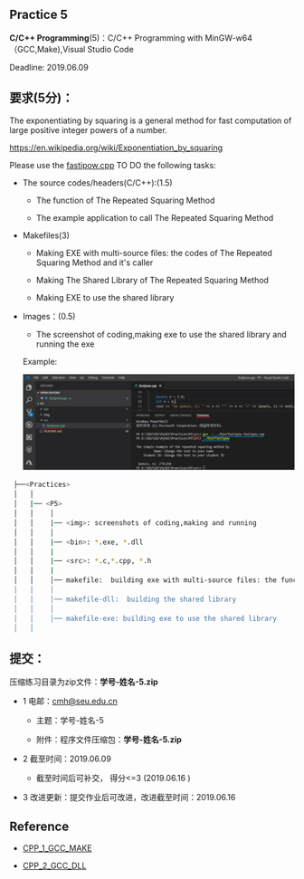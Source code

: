 
## Practice 5

**C/C++ Programming**(5)：C/C++ Programming with MinGW-w64（GCC,Make),Visual Studio Code 

Deadline: 2019.06.09

## 要求(5分)：

The exponentiating by squaring is a general method for fast computation of large positive integer powers of a number.

https://en.wikipedia.org/wiki/Exponentiation_by_squaring

Please use the [fastipow.cpp](./src/fastipow.cpp) 
TO DO the following tasks:

* The source codes/headers(C/C++):(1.5)

    *  The function of The Repeated Squaring Method

    *  The example application to call The Repeated Squaring Method

* Makefiles(3)

    * Making EXE with multi-source files: the codes of The Repeated Squaring Method and it's caller

    * Making The Shared Library of The Repeated Squaring Method

    * Making EXE to use the shared library 

* Images：(0.5)

     * The screenshot of coding,making exe to use the shared library and running the exe
   
     Example:

   ![screenshots](./img/vscode-gcc.jpg)


```bash
 ├──<Practices>
 │   │ 
 │   |── <P5>
 │   │    │ 
 │   │    |── <img>: screenshots of coding,making and running
 │   │    │ 
 │   │    |── <bin>: *.exe, *.dll
 │   │    |
 │   │    |── <src>: *.c,*.cpp, *.h
 │   │    |
 │   │    │── makefile:  building exe with multi-source files: the function code and it's caller code
 │   │    │ 
 │   │    │── makefile-dll:  building the shared library 
 │   │    │               
 │   │    │── makefile-exe: building exe to use the shared library  
 │   │                   
```  

## 提交：

压缩练习目录为zip文件：**学号-姓名-5.zip**

* 1 电邮：cmh@seu.edu.cn 
    
  * 主题：学号-姓名-5
    
  * 附件：程序文件压缩包：**学号-姓名-5.zip**

* 2 截至时间：2019.06.09

   * 截至时间后可补交， 得分<=3 (2019.06.16 )

* 3 改进更新：提交作业后可改进，改进截至时间：2019.06.16

## Reference

* [CPP_1_GCC_MAKE](http://nbviewer.ipython.org/github/PySEE/home/tree/S2019/notebook/Lecture8-1-CPP_1_GCC_MAKE.ipynb)

* [CPP_2_GCC_DLL](http://nbviewer.ipython.org/github/PySEE/home/tree/S2019/notebook/Lecture8-2-CPP_2_GCC_DLL.ipynb)

